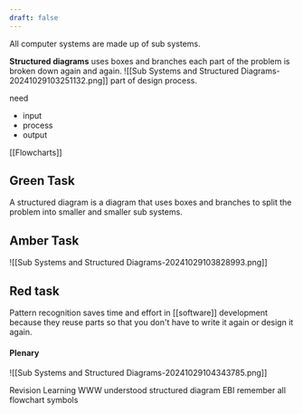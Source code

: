 ```yaml
---
draft: false
---
```

All computer systems are made up of sub systems.

**Structured diagrams**
uses boxes and branches
each part of the problem is broken down again and again.
![[Sub Systems and Structured Diagrams-20241029103251132.png]]
part of design process.

need
- input
- process
- output


[[Flowcharts]]


## Green Task
A structured diagram is a diagram that uses boxes and branches to split the problem into smaller and smaller sub systems.

## Amber Task
![[Sub Systems and Structured Diagrams-20241029103828993.png]]

## Red task
Pattern recognition saves time and effort in [[software]] development because they reuse parts so that you don't have to write it again or design it again.


#### Plenary
![[Sub Systems and Structured Diagrams-20241029104343785.png]]

Revision Learning
WWW
	understood structured diagram
EBI
	remember all flowchart symbols